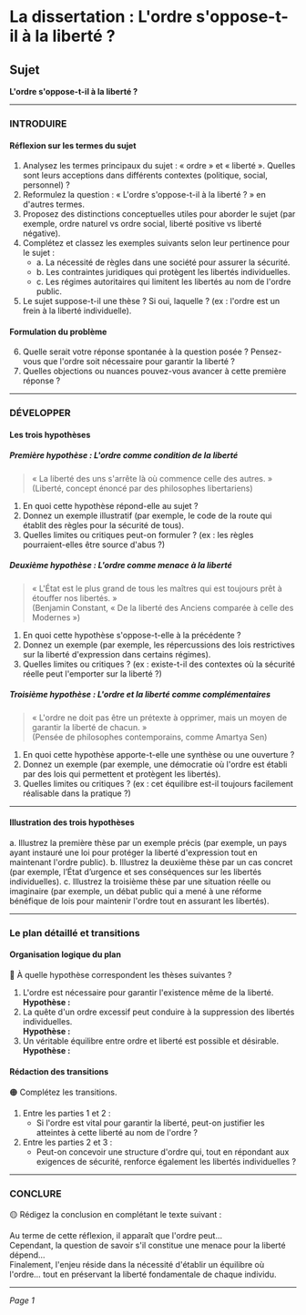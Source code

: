 # La dissertation : L'ordre s'oppose-t-il à la liberté ?

## Sujet
**L'ordre s'oppose-t-il à la liberté ?**

---

### INTRODUIRE

#### Réflexion sur les termes du sujet

1. Analysez les termes principaux du sujet : « ordre » et « liberté ». Quelles sont leurs acceptions dans différents contextes (politique, social, personnel) ?
2. Reformulez la question : « L'ordre s'oppose-t-il à la liberté ? » en d'autres termes.
3. Proposez des distinctions conceptuelles utiles pour aborder le sujet (par exemple, ordre naturel vs ordre social, liberté positive vs liberté négative).
4. Complétez et classez les exemples suivants selon leur pertinence pour le sujet :
   - a. La nécessité de règles dans une société pour assurer la sécurité.
   - b. Les contraintes juridiques qui protègent les libertés individuelles.
   - c. Les régimes autoritaires qui limitent les libertés au nom de l'ordre public.
5. Le sujet suppose-t-il une thèse ? Si oui, laquelle ? (ex : l'ordre est un frein à la liberté individuelle).

#### Formulation du problème

6. Quelle serait votre réponse spontanée à la question posée ? Pensez-vous que l'ordre soit nécessaire pour garantir la liberté ?
7. Quelles objections ou nuances pouvez-vous avancer à cette première réponse ? 

---

### DÉVELOPPER

#### Les trois hypothèses

##### Première hypothèse : L'ordre comme condition de la liberté

> « La liberté des uns s'arrête là où commence celle des autres. »  
> (Liberté, concept énoncé par des philosophes libertariens)

1. En quoi cette hypothèse répond-elle au sujet ? 
2. Donnez un exemple illustratif (par exemple, le code de la route qui établit des règles pour la sécurité de tous).
3. Quelles limites ou critiques peut-on formuler ? (ex : les règles pourraient-elles être source d'abus ?)

##### Deuxième hypothèse : L'ordre comme menace à la liberté

> « L'État est le plus grand de tous les maîtres qui est toujours prêt à étouffer nos libertés. »  
> (Benjamin Constant, « De la liberté des Anciens comparée à celle des Modernes »)

1. En quoi cette hypothèse s'oppose-t-elle à la précédente ?
2. Donnez un exemple (par exemple, les répercussions des lois restrictives sur la liberté d'expression dans certains régimes).
3. Quelles limites ou critiques ? (ex : existe-t-il des contextes où la sécurité réelle peut l'emporter sur la liberté ?)

##### Troisième hypothèse : L'ordre et la liberté comme complémentaires

> « L'ordre ne doit pas être un prétexte à opprimer, mais un moyen de garantir la liberté de chacun. »  
> (Pensée de philosophes contemporains, comme Amartya Sen)

1. En quoi cette hypothèse apporte-t-elle une synthèse ou une ouverture ?
2. Donnez un exemple (par exemple, une démocratie où l'ordre est établi par des lois qui permettent et protègent les libertés).
3. Quelles limites ou critiques ? (ex : cet équilibre est-il toujours facilement réalisable dans la pratique ?)

---

#### Illustration des trois hypothèses

a. Illustrez la première thèse par un exemple précis (par exemple, un pays ayant instauré une loi pour protéger la liberté d'expression tout en maintenant l'ordre public).
b. Illustrez la deuxième thèse par un cas concret (par exemple, l’État d’urgence et ses conséquences sur les libertés individuelles).
c. Illustrez la troisième thèse par une situation réelle ou imaginaire (par exemple, un débat public qui a mené à une réforme bénéfique de lois pour maintenir l'ordre tout en assurant les libertés).

---

### Le plan détaillé et transitions

#### Organisation logique du plan

🔴 À quelle hypothèse correspondent les thèses suivantes ?

1. L'ordre est nécessaire pour garantir l'existence même de la liberté.  
   **Hypothèse :**
2. La quête d'un ordre excessif peut conduire à la suppression des libertés individuelles.  
   **Hypothèse :**
3. Un véritable équilibre entre ordre et liberté est possible et désirable.  
   **Hypothèse :**

#### Rédaction des transitions

🟠 Complétez les transitions.

1. Entre les parties 1 et 2 :  
   - Si l'ordre est vital pour garantir la liberté, peut-on justifier les atteintes à cette liberté au nom de l'ordre ? 
2. Entre les parties 2 et 3 :  
   - Peut-on concevoir une structure d'ordre qui, tout en répondant aux exigences de sécurité, renforce également les libertés individuelles ?

---

### CONCLURE

🟡 Rédigez la conclusion en complétant le texte suivant :

Au terme de cette réflexion, il apparaît que l'ordre peut…  
Cependant, la question de savoir s'il constitue une menace pour la liberté dépend…  
Finalement, l'enjeu réside dans la nécessité d'établir un équilibre où l'ordre… tout en préservant la liberté fondamentale de chaque individu.

--- 

*Page 1*